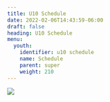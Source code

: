 ```yaml
---
title: U10 Schedule
date: 2022-02-06T14:43:59-06:00
draft: false
heading: U10 Schedule
menu:
  youth:
    identifier: u10 schedule
    name: Schedule
    parent: super
    weight: 210
---
```

![](https://res.cloudinary.com/robinson-soccer/image/upload/v1679580846/u10_schedule_2023_jnkhra.png)